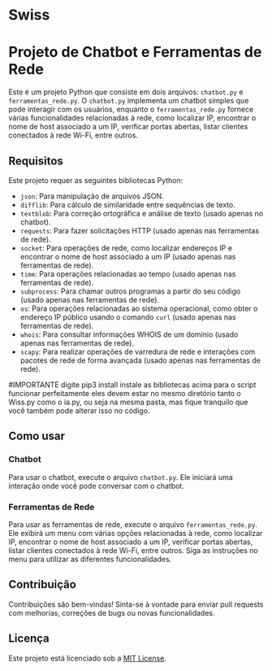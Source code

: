 # Swiss
# Projeto de Chatbot e Ferramentas de Rede

Este é um projeto Python que consiste em dois arquivos: `chatbot.py` e `ferramentas_rede.py`. O `chatbot.py` implementa um chatbot simples que pode interagir com os usuários, enquanto o `ferramentas_rede.py` fornece várias funcionalidades relacionadas à rede, como localizar IP, encontrar o nome de host associado a um IP, verificar portas abertas, listar clientes conectados à rede Wi-Fi, entre outros.

## Requisitos

Este projeto requer as seguintes bibliotecas Python:

- `json`: Para manipulação de arquivos JSON.
- `difflib`: Para cálculo de similaridade entre sequências de texto.
- `textblob`: Para correção ortográfica e análise de texto (usado apenas no chatbot).
- `requests`: Para fazer solicitações HTTP (usado apenas nas ferramentas de rede).
- `socket`: Para operações de rede, como localizar endereços IP e encontrar o nome de host associado a um IP (usado apenas nas ferramentas de rede).
- `time`: Para operações relacionadas ao tempo (usado apenas nas ferramentas de rede).
- `subprocess`: Para chamar outros programas a partir do seu código (usado apenas nas ferramentas de rede).
- `os`: Para operações relacionadas ao sistema operacional, como obter o endereço IP público usando o comando `curl` (usado apenas nas ferramentas de rede).
- `whois`: Para consultar informações WHOIS de um domínio (usado apenas nas ferramentas de rede).
- `scapy`: Para realizar operações de varredura de rede e interações com pacotes de rede de forma avançada (usado apenas nas ferramentas de rede).

#IMPORTANTE
digite pip3 install instale as bibliotecas acima para o script funcionar perfeitamente
eles devem estar no mesmo diretório tanto o Wiss.py como o ia.py, ou seja na mesma pasta, mas fique tranquilo que você também pode alterar isso no código.

## Como usar

### Chatbot

Para usar o chatbot, execute o arquivo `chatbot.py`. Ele iniciará uma interação onde você pode conversar com o chatbot.

### Ferramentas de Rede

Para usar as ferramentas de rede, execute o arquivo `ferramentas_rede.py`. Ele exibirá um menu com várias opções relacionadas à rede, como localizar IP, encontrar o nome de host associado a um IP, verificar portas abertas, listar clientes conectados à rede Wi-Fi, entre outros. Siga as instruções no menu para utilizar as diferentes funcionalidades.

## Contribuição

Contribuições são bem-vindas! Sinta-se à vontade para enviar pull requests com melhorias, correções de bugs ou novas funcionalidades.

## Licença

Este projeto está licenciado sob a [MIT License](https://opensource.org/licenses/MIT).
